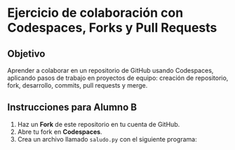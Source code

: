 # Ejercicio de colaboración con Codespaces, Forks y Pull Requests

## Objetivo
Aprender a colaborar en un repositorio de GitHub usando Codespaces, aplicando pasos de trabajo en proyectos de equipo: creación de repositorio, fork, desarrollo, commits, pull requests y merge.

## Instrucciones para Alumno B

1. Haz un **Fork** de este repositorio en tu cuenta de GitHub.
2. Abre tu fork en **Codespaces**.
3. Crea un archivo llamado `saludo.py` con el siguiente programa:

